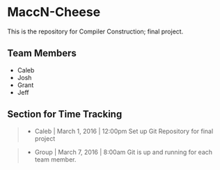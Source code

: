 # MaccN-Cheese #
This is the repository for Compiler Construction; final project.

## Team Members ##
* Caleb
* Josh
* Grant
* Jeff

## Section for Time Tracking ##
> *  Caleb | March 1, 2016 | 12:00pm
>    Set up Git Repository for final project

> *  Group | March 7, 2016 | 8:00am
>    Git is up and running for each team member.



